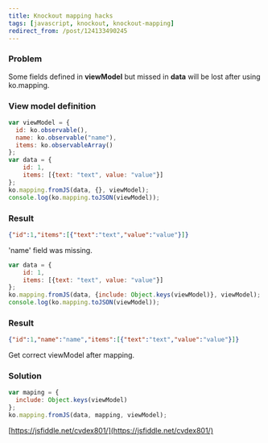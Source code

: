 ```yaml
---
title: Knockout mapping hacks
tags: [javascript, knockout, knockout-mapping]
redirect_from: /post/124133490245
---
```

### Problem

Some fields defined in **viewModel** but missed in **data** will be lost after using ko.mapping.

### View model definition

```javascript
var viewModel = {
  id: ko.observable(),
  name: ko.observable("name"),
  items: ko.observableArray()
};
var data = {
    id: 1,
    items: [{text: "text", value: "value"}]
};
ko.mapping.fromJS(data, {}, viewModel);
console.log(ko.mapping.toJSON(viewModel));
```

### Result

```json
{"id":1,"items":[{"text":"text","value":"value"}]}
```

'name' field was missing.

```javascript
var data = {
    id: 1,
    items: [{text: "text", value: "value"}]
};
ko.mapping.fromJS(data, {include: Object.keys(viewModel)}, viewModel);
console.log(ko.mapping.toJSON(viewModel));
```

### Result

```json
{"id":1,"name":"name","items":[{"text":"text","value":"value"}]}
```

Get correct viewModel after mapping.

### Solution

```javascript
var maping = {
  include: Object.keys(viewModel)
};
ko.mapping.fromJS(data, mapping, viewModel);
```

[https://jsfiddle.net/cvdex801/](https://jsfiddle.net/cvdex801/)